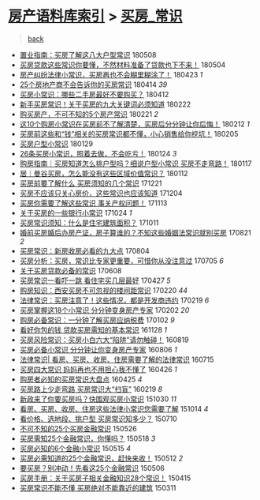 [房产语料库索引](../../README.md)  > [买房_常识](买房_常识.md)
====
> [back](../README.md)

- [置业指南：买房了解这八大户型常识](http://jkwz.applinzi.com/ittc/7100689997525156881.html#%E7%BD%AE%E4%B8%9A%E6%8C%87%E5%8D%97%EF%BC%9A%E4%B9%B0%E6%88%BF%E4%BA%86%E8%A7%A3%E8%BF%99%E5%85%AB%E5%A4%A7%E6%88%B7%E5%9E%8B%E5%B8%B8%E8%AF%86) 180508  
- [买房贷款这些常识你要懂，不然材料准备了贷款也下不来！](http://jkwz.applinzi.com/ittc/7099004115051086865.html#%E4%B9%B0%E6%88%BF%E8%B4%B7%E6%AC%BE%E8%BF%99%E4%BA%9B%E5%B8%B8%E8%AF%86%E4%BD%A0%E8%A6%81%E6%87%82%EF%BC%8C%E4%B8%8D%E7%84%B6%E6%9D%90%E6%96%99%E5%87%86%E5%A4%87%E4%BA%86%E8%B4%B7%E6%AC%BE%E4%B9%9F%E4%B8%8B%E4%B8%8D%E6%9D%A5%EF%BC%81) 180504  
- [房产纠纷法律小常识，买房再也不会糊里糊涂了！](http://jkwz.applinzi.com/ittc/7095119904867091467.html#%E6%88%BF%E4%BA%A7%E7%BA%A0%E7%BA%B7%E6%B3%95%E5%BE%8B%E5%B0%8F%E5%B8%B8%E8%AF%86%EF%BC%8C%E4%B9%B0%E6%88%BF%E5%86%8D%E4%B9%9F%E4%B8%8D%E4%BC%9A%E7%B3%8A%E9%87%8C%E7%B3%8A%E6%B6%82%E4%BA%86%EF%BC%81) 180423 *1* 
- [25个房地产商不会告诉你的买房常识](http://jkwz.applinzi.com/ittc/7091925956900160518.html#25%E4%B8%AA%E6%88%BF%E5%9C%B0%E4%BA%A7%E5%95%86%E4%B8%8D%E4%BC%9A%E5%91%8A%E8%AF%89%E4%BD%A0%E7%9A%84%E4%B9%B0%E6%88%BF%E5%B8%B8%E8%AF%86) 180414 *39* 
- [买房小常识：哪些二手房最好不要购买？](http://jkwz.applinzi.com/ittc/7091027844161602577.html#%E4%B9%B0%E6%88%BF%E5%B0%8F%E5%B8%B8%E8%AF%86%EF%BC%9A%E5%93%AA%E4%BA%9B%E4%BA%8C%E6%89%8B%E6%88%BF%E6%9C%80%E5%A5%BD%E4%B8%8D%E8%A6%81%E8%B4%AD%E4%B9%B0%EF%BC%9F) 180412  
- [新手买房常识！关于买房的九大关键词必须知道](http://jkwz.applinzi.com/ittc/7072827582062265360.html#%E6%96%B0%E6%89%8B%E4%B9%B0%E6%88%BF%E5%B8%B8%E8%AF%86%EF%BC%81%E5%85%B3%E4%BA%8E%E4%B9%B0%E6%88%BF%E7%9A%84%E4%B9%9D%E5%A4%A7%E5%85%B3%E9%94%AE%E8%AF%8D%E5%BF%85%E9%A1%BB%E7%9F%A5%E9%81%93) 180222  
- [购买房产，不可不知的5个房产常识](http://jkwz.applinzi.com/ittc/7072172096279282694.html#%E8%B4%AD%E4%B9%B0%E6%88%BF%E4%BA%A7%EF%BC%8C%E4%B8%8D%E5%8F%AF%E4%B8%8D%E7%9F%A5%E7%9A%845%E4%B8%AA%E6%88%BF%E4%BA%A7%E5%B8%B8%E8%AF%86) 180221 *2* 
- [这10个购房小常识在买房前不了解清楚，买房后分分钟让你后悔！](http://jkwz.applinzi.com/ittc/7068836606167745542.html#%E8%BF%9910%E4%B8%AA%E8%B4%AD%E6%88%BF%E5%B0%8F%E5%B8%B8%E8%AF%86%E5%9C%A8%E4%B9%B0%E6%88%BF%E5%89%8D%E4%B8%8D%E4%BA%86%E8%A7%A3%E6%B8%85%E6%A5%9A%EF%BC%8C%E4%B9%B0%E6%88%BF%E5%90%8E%E5%88%86%E5%88%86%E9%92%9F%E8%AE%A9%E4%BD%A0%E5%90%8E%E6%82%94%EF%BC%81) 180212 *1* 
- [买房前这些和“钱”相关的买房常识都不懂，小心销售给你挖坑！](http://jkwz.applinzi.com/ittc/7066556557972472838.html#%E4%B9%B0%E6%88%BF%E5%89%8D%E8%BF%99%E4%BA%9B%E5%92%8C%E2%80%9C%E9%92%B1%E2%80%9D%E7%9B%B8%E5%85%B3%E7%9A%84%E4%B9%B0%E6%88%BF%E5%B8%B8%E8%AF%86%E9%83%BD%E4%B8%8D%E6%87%82%EF%BC%8C%E5%B0%8F%E5%BF%83%E9%94%80%E5%94%AE%E7%BB%99%E4%BD%A0%E6%8C%96%E5%9D%91%EF%BC%81) 180205  
- [买房户型小常识](http://jkwz.applinzi.com/ittc/7064029103005369361.html#%E4%B9%B0%E6%88%BF%E6%88%B7%E5%9E%8B%E5%B0%8F%E5%B8%B8%E8%AF%86) 180129  
- [26条买房小常识，照着去做，不会吃亏！](http://jkwz.applinzi.com/ittc/7062181168818947078.html#26%E6%9D%A1%E4%B9%B0%E6%88%BF%E5%B0%8F%E5%B8%B8%E8%AF%86%EF%BC%8C%E7%85%A7%E7%9D%80%E5%8E%BB%E5%81%9A%EF%BC%8C%E4%B8%8D%E4%BC%9A%E5%90%83%E4%BA%8F%EF%BC%81) 180124 *3* 
- [购房指南｜买房知道怎么挑户型吗？细说户型小常识 买房不走弯路！](http://jkwz.applinzi.com/ittc/7059503166725293067.html#%E8%B4%AD%E6%88%BF%E6%8C%87%E5%8D%97%EF%BD%9C%E4%B9%B0%E6%88%BF%E7%9F%A5%E9%81%93%E6%80%8E%E4%B9%88%E6%8C%91%E6%88%B7%E5%9E%8B%E5%90%97%EF%BC%9F%E7%BB%86%E8%AF%B4%E6%88%B7%E5%9E%8B%E5%B0%8F%E5%B8%B8%E8%AF%86+%E4%B9%B0%E6%88%BF%E4%B8%8D%E8%B5%B0%E5%BC%AF%E8%B7%AF%EF%BC%81) 180117  
- [居｜曼谷买房，怎么能没有这些区域价值常识？](http://jkwz.applinzi.com/ittc/7057712705513718790.html#%E5%B1%85%EF%BD%9C%E6%9B%BC%E8%B0%B7%E4%B9%B0%E6%88%BF%EF%BC%8C%E6%80%8E%E4%B9%88%E8%83%BD%E6%B2%A1%E6%9C%89%E8%BF%99%E4%BA%9B%E5%8C%BA%E5%9F%9F%E4%BB%B7%E5%80%BC%E5%B8%B8%E8%AF%86%EF%BC%9F) 180112  
- [买房前要了解什么 买房须知的几个常识](http://jkwz.applinzi.com/ittc/7049455540537656336.html#%E4%B9%B0%E6%88%BF%E5%89%8D%E8%A6%81%E4%BA%86%E8%A7%A3%E4%BB%80%E4%B9%88+%E4%B9%B0%E6%88%BF%E9%A1%BB%E7%9F%A5%E7%9A%84%E5%87%A0%E4%B8%AA%E5%B8%B8%E8%AF%86) 171221  
- [买房不应该只关心房价，这些常识也应该知道](http://jkwz.applinzi.com/ittc/7043329334419391504.html#%E4%B9%B0%E6%88%BF%E4%B8%8D%E5%BA%94%E8%AF%A5%E5%8F%AA%E5%85%B3%E5%BF%83%E6%88%BF%E4%BB%B7%EF%BC%8C%E8%BF%99%E4%BA%9B%E5%B8%B8%E8%AF%86%E4%B9%9F%E5%BA%94%E8%AF%A5%E7%9F%A5%E9%81%93) 171204  
- [买房你需要了解这些常识 事关产权问题！](http://jkwz.applinzi.com/ittc/7035488129451033617.html#%E4%B9%B0%E6%88%BF%E4%BD%A0%E9%9C%80%E8%A6%81%E4%BA%86%E8%A7%A3%E8%BF%99%E4%BA%9B%E5%B8%B8%E8%AF%86+%E4%BA%8B%E5%85%B3%E4%BA%A7%E6%9D%83%E9%97%AE%E9%A2%98%EF%BC%81) 171113  
- [关于买房的一些银行小常识](http://jkwz.applinzi.com/ittc/7028136995229008912.html#%E5%85%B3%E4%BA%8E%E4%B9%B0%E6%88%BF%E7%9A%84%E4%B8%80%E4%BA%9B%E9%93%B6%E8%A1%8C%E5%B0%8F%E5%B8%B8%E8%AF%86) 171024 *1* 
- [买房常识须知：什么是住宅建筑面积？](http://jkwz.applinzi.com/ittc/7023213845806580752.html#%E4%B9%B0%E6%88%BF%E5%B8%B8%E8%AF%86%E9%A1%BB%E7%9F%A5%EF%BC%9A%E4%BB%80%E4%B9%88%E6%98%AF%E4%BD%8F%E5%AE%85%E5%BB%BA%E7%AD%91%E9%9D%A2%E7%A7%AF%EF%BC%9F) 171011  
- [婚前买房婚后办房产证，房子算谁的？不知这些婚姻法常识就别买房](http://jkwz.applinzi.com/ittc/7004330112911410193.html#%E5%A9%9A%E5%89%8D%E4%B9%B0%E6%88%BF%E5%A9%9A%E5%90%8E%E5%8A%9E%E6%88%BF%E4%BA%A7%E8%AF%81%EF%BC%8C%E6%88%BF%E5%AD%90%E7%AE%97%E8%B0%81%E7%9A%84%EF%BC%9F%E4%B8%8D%E7%9F%A5%E8%BF%99%E4%BA%9B%E5%A9%9A%E5%A7%BB%E6%B3%95%E5%B8%B8%E8%AF%86%E5%B0%B1%E5%88%AB%E4%B9%B0%E6%88%BF) 170821 *2* 
- [买房常识：新房收房必看的九大点](http://jkwz.applinzi.com/ittc/6997950459569243153.html#%E4%B9%B0%E6%88%BF%E5%B8%B8%E8%AF%86%EF%BC%9A%E6%96%B0%E6%88%BF%E6%94%B6%E6%88%BF%E5%BF%85%E7%9C%8B%E7%9A%84%E4%B9%9D%E5%A4%A7%E7%82%B9) 170804  
- [买房分析：买房，常识比专家更重要，可惜你从没注意过](http://jkwz.applinzi.com/ittc/6986864763920188420.html#%E4%B9%B0%E6%88%BF%E5%88%86%E6%9E%90%EF%BC%9A%E4%B9%B0%E6%88%BF%EF%BC%8C%E5%B8%B8%E8%AF%86%E6%AF%94%E4%B8%93%E5%AE%B6%E6%9B%B4%E9%87%8D%E8%A6%81%EF%BC%8C%E5%8F%AF%E6%83%9C%E4%BD%A0%E4%BB%8E%E6%B2%A1%E6%B3%A8%E6%84%8F%E8%BF%87) 170705 *6* 
- [关于买房贷款必备的常识](http://jkwz.applinzi.com/ittc/6976850830492697605.html#%E5%85%B3%E4%BA%8E%E4%B9%B0%E6%88%BF%E8%B4%B7%E6%AC%BE%E5%BF%85%E5%A4%87%E7%9A%84%E5%B8%B8%E8%AF%86) 170608  
- [买房常识一看吓一跳 看住宅买几层最好](http://jkwz.applinzi.com/ittc/6961324256704070660.html#%E4%B9%B0%E6%88%BF%E5%B8%B8%E8%AF%86%E4%B8%80%E7%9C%8B%E5%90%93%E4%B8%80%E8%B7%B3+%E7%9C%8B%E4%BD%8F%E5%AE%85%E4%B9%B0%E5%87%A0%E5%B1%82%E6%9C%80%E5%A5%BD) 170427 *5* 
- [购房知识：西安买房不可忽视的楼间距常识](http://jkwz.applinzi.com/ittc/6936762393991578628.html#%E8%B4%AD%E6%88%BF%E7%9F%A5%E8%AF%86%EF%BC%9A%E8%A5%BF%E5%AE%89%E4%B9%B0%E6%88%BF%E4%B8%8D%E5%8F%AF%E5%BF%BD%E8%A7%86%E7%9A%84%E6%A5%BC%E9%97%B4%E8%B7%9D%E5%B8%B8%E8%AF%86) 170220 *44* 
- [法律常识：买房注意了！这些情况，都是开发商违约](http://jkwz.applinzi.com/ittc/6936284600853857285.html#%E6%B3%95%E5%BE%8B%E5%B8%B8%E8%AF%86%EF%BC%9A%E4%B9%B0%E6%88%BF%E6%B3%A8%E6%84%8F%E4%BA%86%EF%BC%81%E8%BF%99%E4%BA%9B%E6%83%85%E5%86%B5%EF%BC%8C%E9%83%BD%E6%98%AF%E5%BC%80%E5%8F%91%E5%95%86%E8%BF%9D%E7%BA%A6) 170219 *6* 
- [买房掌握这18个小常识 分分钟变身房产专家](http://jkwz.applinzi.com/ittc/6929600398334886917.html#%E4%B9%B0%E6%88%BF%E6%8E%8C%E6%8F%A1%E8%BF%9918%E4%B8%AA%E5%B0%8F%E5%B8%B8%E8%AF%86+%E5%88%86%E5%88%86%E9%92%9F%E5%8F%98%E8%BA%AB%E6%88%BF%E4%BA%A7%E4%B8%93%E5%AE%B6) 170202 *20* 
- [购房必备常识：一分钟了解买房应纳税费](http://jkwz.applinzi.com/ittc/6918686254383498245.html#%E8%B4%AD%E6%88%BF%E5%BF%85%E5%A4%87%E5%B8%B8%E8%AF%86%EF%BC%9A%E4%B8%80%E5%88%86%E9%92%9F%E4%BA%86%E8%A7%A3%E4%B9%B0%E6%88%BF%E5%BA%94%E7%BA%B3%E7%A8%8E%E8%B4%B9) 170102 *9* 
- [看好你包的钱 贷款买房需知的基本常识](http://jkwz.applinzi.com/ittc/6905542474197369860.html#%E7%9C%8B%E5%A5%BD%E4%BD%A0%E5%8C%85%E7%9A%84%E9%92%B1+%E8%B4%B7%E6%AC%BE%E4%B9%B0%E6%88%BF%E9%9C%80%E7%9F%A5%E7%9A%84%E5%9F%BA%E6%9C%AC%E5%B8%B8%E8%AF%86) 161128 *1* 
- [买房风险常识：买房小白六大“陷阱”请勿触碰！](http://jkwz.applinzi.com/ittc/6868012063481398277.html#%E4%B9%B0%E6%88%BF%E9%A3%8E%E9%99%A9%E5%B8%B8%E8%AF%86%EF%BC%9A%E4%B9%B0%E6%88%BF%E5%B0%8F%E7%99%BD%E5%85%AD%E5%A4%A7%E2%80%9C%E9%99%B7%E9%98%B1%E2%80%9D%E8%AF%B7%E5%8B%BF%E8%A7%A6%E7%A2%B0%EF%BC%81) 160819  
- [买房必备小常识 分分钟让你变身房产专家](http://jkwz.applinzi.com/ittc/6862946139187446788.html#%E4%B9%B0%E6%88%BF%E5%BF%85%E5%A4%87%E5%B0%8F%E5%B8%B8%E8%AF%86+%E5%88%86%E5%88%86%E9%92%9F%E8%AE%A9%E4%BD%A0%E5%8F%98%E8%BA%AB%E6%88%BF%E4%BA%A7%E4%B8%93%E5%AE%B6) 160806 *1* 
- [法律常识| 看房、买房、收房、住房需要了解的法律常识](http://jkwz.applinzi.com/ittc/6855189534819746820.html#%E6%B3%95%E5%BE%8B%E5%B8%B8%E8%AF%86%7C+%E7%9C%8B%E6%88%BF%E3%80%81%E4%B9%B0%E6%88%BF%E3%80%81%E6%94%B6%E6%88%BF%E3%80%81%E4%BD%8F%E6%88%BF%E9%9C%80%E8%A6%81%E4%BA%86%E8%A7%A3%E7%9A%84%E6%B3%95%E5%BE%8B%E5%B8%B8%E8%AF%86) 160715  
- [买房四大常识 妈妈再也不用担心我不懂了](http://jkwz.applinzi.com/ittc/6825444552236073989.html#%E4%B9%B0%E6%88%BF%E5%9B%9B%E5%A4%A7%E5%B8%B8%E8%AF%86+%E5%A6%88%E5%A6%88%E5%86%8D%E4%B9%9F%E4%B8%8D%E7%94%A8%E6%8B%85%E5%BF%83%E6%88%91%E4%B8%8D%E6%87%82%E4%BA%86) 160426 *1* 
- [购房者必知的买房常识大盘点](http://jkwz.applinzi.com/ittc/6824977467781415940.html#%E8%B4%AD%E6%88%BF%E8%80%85%E5%BF%85%E7%9F%A5%E7%9A%84%E4%B9%B0%E6%88%BF%E5%B8%B8%E8%AF%86%E5%A4%A7%E7%9B%98%E7%82%B9) 160425 *4* 
- [买房路上少走弯路 买房常识大“扫盲”](http://jkwz.applinzi.com/ittc/6800491375195849732.html#%E4%B9%B0%E6%88%BF%E8%B7%AF%E4%B8%8A%E5%B0%91%E8%B5%B0%E5%BC%AF%E8%B7%AF+%E4%B9%B0%E6%88%BF%E5%B8%B8%E8%AF%86%E5%A4%A7%E2%80%9C%E6%89%AB%E7%9B%B2%E2%80%9D) 160219 *8* 
- [新政来了你要买房吗？快围观买房小常识](http://jkwz.applinzi.com/ittc/6758906969501008900.html#%E6%96%B0%E6%94%BF%E6%9D%A5%E4%BA%86%E4%BD%A0%E8%A6%81%E4%B9%B0%E6%88%BF%E5%90%97%EF%BC%9F%E5%BF%AB%E5%9B%B4%E8%A7%82%E4%B9%B0%E6%88%BF%E5%B0%8F%E5%B8%B8%E8%AF%86) 151030 *11* 
- [看房、买房、收房、住房这些法律小常识您需要了解](http://jkwz.applinzi.com/ittc/6752990828144428036.html#%E7%9C%8B%E6%88%BF%E3%80%81%E4%B9%B0%E6%88%BF%E3%80%81%E6%94%B6%E6%88%BF%E3%80%81%E4%BD%8F%E6%88%BF%E8%BF%99%E4%BA%9B%E6%B3%95%E5%BE%8B%E5%B0%8F%E5%B8%B8%E8%AF%86%E6%82%A8%E9%9C%80%E8%A6%81%E4%BA%86%E8%A7%A3) 151014 *4* 
- [看价格、选地段、挑户型 买房常识知多少？](http://jkwz.applinzi.com/ittc/547650615032304249.html#%E7%9C%8B%E4%BB%B7%E6%A0%BC%E3%80%81%E9%80%89%E5%9C%B0%E6%AE%B5%E3%80%81%E6%8C%91%E6%88%B7%E5%9E%8B+%E4%B9%B0%E6%88%BF%E5%B8%B8%E8%AF%86%E7%9F%A5%E5%A4%9A%E5%B0%91%EF%BC%9F) 150710  
- [不可不知的25个买房金融常识](http://jkwz.applinzi.com/ittc/547650611415661348.html#%E4%B8%8D%E5%8F%AF%E4%B8%8D%E7%9F%A5%E7%9A%8425%E4%B8%AA%E4%B9%B0%E6%88%BF%E9%87%91%E8%9E%8D%E5%B8%B8%E8%AF%86) 150526  
- [买房需知25个金融常识，你懂吗？](http://jkwz.applinzi.com/ittc/547650611413394922.html#%E4%B9%B0%E6%88%BF%E9%9C%80%E7%9F%A525%E4%B8%AA%E9%87%91%E8%9E%8D%E5%B8%B8%E8%AF%86%EF%BC%8C%E4%BD%A0%E6%87%82%E5%90%97%EF%BC%9F) 150518 *3* 
- [买房必知的6个金融小常识](http://jkwz.applinzi.com/ittc/547650611412729709.html#%E4%B9%B0%E6%88%BF%E5%BF%85%E7%9F%A5%E7%9A%846%E4%B8%AA%E9%87%91%E8%9E%8D%E5%B0%8F%E5%B8%B8%E8%AF%86) 150515 *4* 
- [买房必需知道的25个金融常识，赶快来收！](http://jkwz.applinzi.com/ittc/547650611409010451.html#%E4%B9%B0%E6%88%BF%E5%BF%85%E9%9C%80%E7%9F%A5%E9%81%93%E7%9A%8425%E4%B8%AA%E9%87%91%E8%9E%8D%E5%B8%B8%E8%AF%86%EF%BC%8C%E8%B5%B6%E5%BF%AB%E6%9D%A5%E6%94%B6%EF%BC%81) 150512 *2* 
- [要买房？别冲动！先看这25个金融常识](http://jkwz.applinzi.com/ittc/547650611410068111.html#%E8%A6%81%E4%B9%B0%E6%88%BF%EF%BC%9F%E5%88%AB%E5%86%B2%E5%8A%A8%EF%BC%81%E5%85%88%E7%9C%8B%E8%BF%9925%E4%B8%AA%E9%87%91%E8%9E%8D%E5%B8%B8%E8%AF%86) 150506  
- [买房手册：关于买房子相关金融知识28个常识！](http://jkwz.applinzi.com/ittc/547650611404196723.html#%E4%B9%B0%E6%88%BF%E6%89%8B%E5%86%8C%EF%BC%9A%E5%85%B3%E4%BA%8E%E4%B9%B0%E6%88%BF%E5%AD%90%E7%9B%B8%E5%85%B3%E9%87%91%E8%9E%8D%E7%9F%A5%E8%AF%8628%E4%B8%AA%E5%B8%B8%E8%AF%86%EF%BC%81) 150415  
- [买房常识不能不懂 买房绝对不能靠近的建筑](http://jkwz.applinzi.com/ittc/547650611397775952.html#%E4%B9%B0%E6%88%BF%E5%B8%B8%E8%AF%86%E4%B8%8D%E8%83%BD%E4%B8%8D%E6%87%82+%E4%B9%B0%E6%88%BF%E7%BB%9D%E5%AF%B9%E4%B8%8D%E8%83%BD%E9%9D%A0%E8%BF%91%E7%9A%84%E5%BB%BA%E7%AD%91) 150311  
